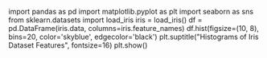 import pandas as pd
import matplotlib.pyplot as plt
import seaborn as sns
from sklearn.datasets import load_iris
iris = load_iris()
df = pd.DataFrame(iris.data, columns=iris.feature_names)
df.hist(figsize=(10, 8), bins=20, color='skyblue', edgecolor='black')
plt.suptitle("Histograms of Iris Dataset Features", fontsize=16)
plt.show()
